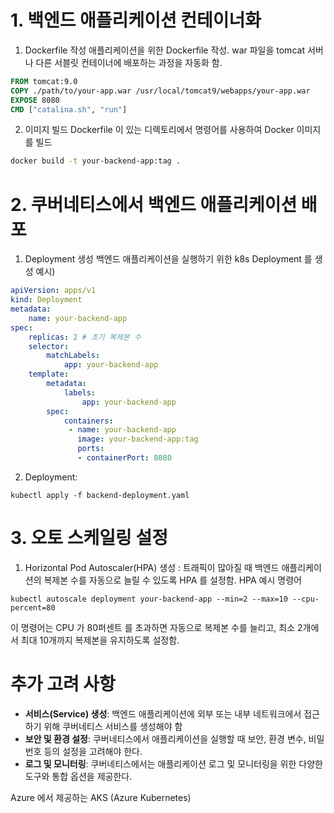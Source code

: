 # 1. 백엔드 애플리케이션 컨테이너화

1. Dockerfile 작성
	애플리케이션을 위한 Dockerfile 작성. war 파일을 tomcat 서버나 다른 서블릿 컨테이너에 배포하는 과정을 자동화 함.
```dockerfile
FROM tomcat:9.0
COPY ./path/to/your-app.war /usr/local/tomcat9/webapps/your-app.war
EXPOSE 8080
CMD ["catalina.sh", "run"]
```

2. 이미지 빌드
	Dockerfile 이 있는 디렉토리에서 명령어를 사용하여 Docker 이미지를 빌드
```bash
docker build -t your-backend-app:tag .
```

# 2. 쿠버네티스에서 백엔드 애플리케이션 배포
1. Deployment 생성
	백엔드 애플리케이션을 실행하기 위한 k8s Deployment 를 생성
예시)
```yaml
apiVersion: apps/v1
kind: Deployment
metadata:
	name: your-backend-app
spec:
	replicas: 2 # 초기 복제본 수
	selector:
		matchLabels:
			app: your-backend-app
	template:
		metadata:
			labels:
				app: your-backend-app
		spec:
			containers:
			 - name: your-backend-app
			   image: your-backend-app:tag
			   ports:
			   - containerPort: 8080
```

2. Deployment:
```shell
kubectl apply -f backend-deployment.yaml
```


# 3. 오토 스케일링 설정
1. Horizontal Pod Autoscaler(HPA) 생성 : 트래픽이 많아질 때 백엔드 애플리케이션의 복제본 수를 자동으로 늘릴 수 있도록 HPA 를 설정함.
	HPA 예시 명령어
```shell
kubectl autoscale deployment your-backend-app --min=2 --max=10 --cpu-percent=80
```
이 명령어는 CPU 가 80퍼센트 를 초과하면 자동으로 복제본 수를 늘리고, 최소 2개에서 최대 10개까지 복제본을 유지하도록 설정함.


# 추가 고려 사항
- **서비스(Service) 생성**: 백엔드 애플리케이션에 외부 또는 내부 네트워크에서 접근하기 위해 쿠버네티스 서비스를 생성해야 함
- **보안 및 환경 설정**: 쿠버네티스에서 애플리케이션을 실행할 때 보안, 환경 변수, 비밀번호 등의 설정을 고려해야 한다.
- **로그 및 모니터링**: 쿠버네티스에서는 애플리케이션 로그 및 모니터링을 위한 다양한 도구와 통합 옵션을 제공한다.



Azure 에서 제공하는 AKS (Azure Kubernetes)

